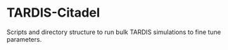 # TARDIS-Citadel
Scripts and directory structure to run bulk TARDIS simulations to fine tune parameters.

